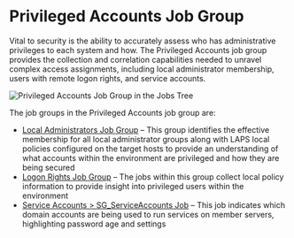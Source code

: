 # Privileged Accounts Job Group

Vital to security is the ability to accurately assess who has administrative privileges to each
system and how. The Privileged Accounts job group provides the collection and correlation
capabilities needed to unravel complex access assignments, including local administrator membership,
users with remote logon rights, and service accounts.

![Privileged Accounts Job Group in the Jobs Tree](/img/versioned_docs/accessanalyzer_11.6/accessanalyzer/admin/hostmanagement/jobstree.webp)

The job groups in the Privileged Accounts job group are:

- [Local Administrators Job Group](/docs/accessanalyzer/11.6/accessanalyzer/solutions/windows/privilegedaccounts/localadministrators/overview.md)
  – This group identifies the effective membership for all local administrator groups along with
  LAPS local policies configured on the target hosts to provide an understanding of what accounts
  within the environment are privileged and how they are being secured
- [Logon Rights Job Group](/docs/accessanalyzer/11.6/accessanalyzer/solutions/windows/privilegedaccounts/logonrights/overview.md)
  – The jobs within this group collect local policy information to provide insight into privileged
  users within the environment
- [Service Accounts > SG_ServiceAccounts Job](/docs/accessanalyzer/11.6/accessanalyzer/solutions/windows/privilegedaccounts/sg_serviceaccounts.md)
  – This job indicates which domain accounts are being used to run services on member servers,
  highlighting password age and settings
